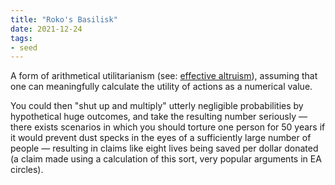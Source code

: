 ```yaml
---
title: "Roko's Basilisk"
date: 2021-12-24
tags:
- seed
---
```


A form of arithmetical utilitarianism (see: [effective altruism](thoughts/effective%20altruism.md)), assuming that one can meaningfully calculate the utility of actions as a numerical value.

You could then "shut up and multiply" utterly negligible probabilities by hypothetical huge outcomes, and take the resulting number seriously — there exists scenarios in which you should torture one person for 50 years if it would prevent dust specks in the eyes of a sufficiently large number of people — resulting in claims like eight lives being saved per dollar donated (a claim made using a calculation of this sort, very popular arguments in EA circles).